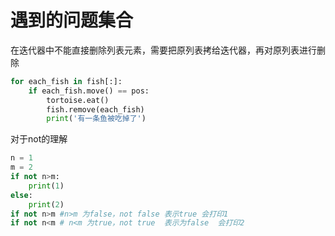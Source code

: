 # 遇到的问题集合

在迭代器中不能直接删除列表元素，需要把原列表拷给迭代器，再对原列表进行删除  

```python
for each_fish in fish[:]:
    if each_fish.move() == pos:
        tortoise.eat()
        fish.remove(each_fish)
        print('有一条鱼被吃掉了')
```

对于not的理解
```python
n = 1
m = 2
if not n>m:
    print(1)
else:
    print(2)
if not n>m #n>m 为false，not false 表示true 会打印1
if not n<m # n<m 为true，not true  表示为false  会打印2
```